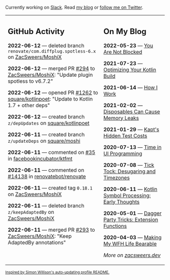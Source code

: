 Currently working on [Slack](https://slack.com/). Read [my blog](https://zacsweers.dev/) or [follow me on Twitter](https://twitter.com/ZacSweers).

<table><tr><td valign="top" width="60%">

## GitHub Activity
<!-- githubActivity starts -->
**2022-06-12** — deleted branch `renovate/com.diffplug.spotless-6.x` on [ZacSweers/MoshiX](https://github.com/ZacSweers/MoshiX)

**2022-06-12** — merged PR [#294](https://github.com/ZacSweers/MoshiX/pull/294) to [ZacSweers/MoshiX](https://github.com/ZacSweers/MoshiX): "Update plugin spotless to v6.7.2"

**2022-06-12** — opened PR [#1262](https://github.com/square/kotlinpoet/pull/1262) to [square/kotlinpoet](https://github.com/square/kotlinpoet): "Update to Kotlin 1.7 + other deps"

**2022-06-12** — created branch `z/depUpdates` on [square/kotlinpoet](https://github.com/square/kotlinpoet)

**2022-06-11** — created branch `z/updateDeps` on [square/moshi](https://github.com/square/moshi)

**2022-06-11** — commented on [#35](https://github.com/facebookincubator/ktfmt/issues/35#issuecomment-1152992342) in [facebookincubator/ktfmt](https://github.com/facebookincubator/ktfmt)

**2022-06-11** — commented on [#14138](https://github.com/renovatebot/renovate/issues/14138#issuecomment-1152988879) in [renovatebot/renovate](https://github.com/renovatebot/renovate)

**2022-06-11** — created tag `0.18.1` on [ZacSweers/MoshiX](https://github.com/ZacSweers/MoshiX)

**2022-06-11** — deleted branch `z/keepAdaptedBy` on [ZacSweers/MoshiX](https://github.com/ZacSweers/MoshiX)

**2022-06-11** — merged PR [#293](https://github.com/ZacSweers/MoshiX/pull/293) to [ZacSweers/MoshiX](https://github.com/ZacSweers/MoshiX): "Keep AdaptedBy annotations"
<!-- githubActivity ends -->
</td><td valign="top" width="40%">

## On My Blog
<!-- blog starts -->
**2022-05-23** — [You Are Not Blocked](https://www.zacsweers.dev/you-are-not-blocked/)

**2021-07-23** — [Optimizing Your Kotlin Build](https://www.zacsweers.dev/optimizing-your-kotlin-build/)

**2021-06-14** — [How I Work](https://www.zacsweers.dev/how-i-work/)

**2021-02-02** — [Disposables Can Cause Memory Leaks](https://www.zacsweers.dev/disposables-can-cause-memory-leaks/)

**2021-01-29** — [Kapt's Hidden Test Costs](https://www.zacsweers.dev/kapts-hidden-test-costs/)

**2020-07-13** — [Time in UI Programming](https://www.zacsweers.dev/time-in-ui/)

**2020-07-08** — [Tick Tock: Desugaring and Timezones](https://www.zacsweers.dev/ticktock-desugaring-timezones/)

**2020-06-11** — [Kotlin Symbol Processing: Early Thoughts](https://www.zacsweers.dev/kotlin-symbol-processor-early-thoughts/)

**2020-05-01** — [Dagger Party Tricks: Extension Functions](https://www.zacsweers.dev/dagger-party-tricks-extension-functions/)

**2020-04-03** — [Making My WFH Life Bearable](https://www.zacsweers.dev/making-wfh-life-bearable/)
<!-- blog ends -->
_More on [zacsweers.dev](https://zacsweers.dev/)_
</td></tr></table>

<sub><a href="https://simonwillison.net/2020/Jul/10/self-updating-profile-readme/">Inspired by Simon Willison's auto-updating profile README.</a></sub>